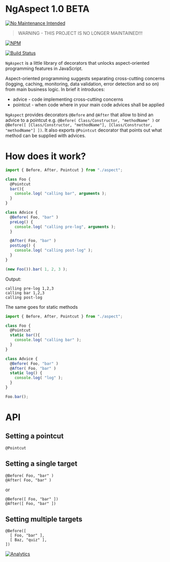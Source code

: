 # NgAspect 1.0 BETA

[![No Maintenance Intended](http://unmaintained.tech/badge.svg)](http://unmaintained.tech/)

> WARNING - THIS PROJECT IS NO LONGER MAINTAINED!!!

[![NPM](https://nodei.co/npm/ng-aspect.png)](https://nodei.co/npm/ng-aspect/)

[![Build Status](https://travis-ci.org/dsheiko/ng-aspect.png)](https://travis-ci.org/dsheiko/ng-aspect)

`NgAspect` is a little library of decorators that unlocks aspect-oriented programming features in JavaScript.

Aspect-oriented programming suggests separating cross-cutting concerns (logging, caching, monitoring,
data validation, error detection and so on) from main business logic. In brief it introduces:
* advice - code implementing cross-cutting concerns
* pointcut - when code where in your main code advices shall be applied

`NgAspect` provides decorators `@Before` and `@After` that allow to bind an advice to a pointcut e.g. `@Before( Class/Constructor, "methodName" )`
or `@Before([ [Class/Constructor, "methodName"], [Class/Constructor, "methodName"] ])`.
It also exports `@Pointcut` decorator that points out what method can be supplied with advices.


# How does it work?

```javascript
import { Before, After, Pointcut } from "./aspect";

class Foo {
  @Pointcut
  bar(){
    console.log( "calling bar", arguments );
  }
}

class Advice {
  @Before( Foo, "bar" )
  preLog() {
    console.log( "calling pre-log", arguments );
  }

  @After( Foo, "bar" )
  postLog() {
    console.log( "calling post-log" );
  }
}

(new Foo()).bar( 1, 2, 3 );

```

Output:
```
calling pre-log 1,2,3
calling bar 1,2,3
calling post-log
```


The same goes for static methods

```javascript
import { Before, After, Pointcut } from "./aspect";

class Foo {
  @Pointcut
  static bar(){
    console.log( "calling bar" );
  }
}

class Advice {
  @Before( Foo, "bar" )
  @After( Foo, "bar" )
  static log() {
    console.log( "log" );
  }
}

Foo.bar();

```

# API

## Setting a pointcut
```
@Pointcut
```

## Setting a single target
```
@Before( Foo, "bar" )
@After( Foo, "bar" )
```
or
```
@Before([ Foo, "bar" ])
@After([ Foo, "bar" ])
```

## Setting multiple targets
```
@Before([
  [ Foo, "bar" ],
  [ Baz, "quiz" ],
])

```




[![Analytics](https://ga-beacon.appspot.com/UA-1150677-13/dsheiko/ng-aspect)](http://githalytics.com/dsheiko/ng-aspect)
